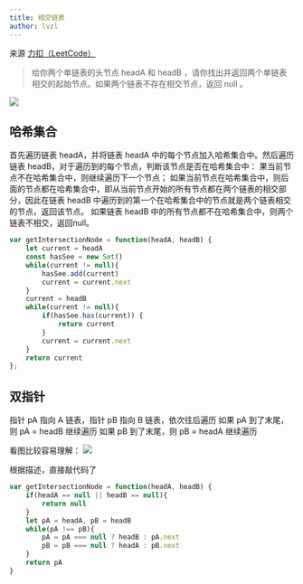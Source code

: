 ```yaml
---
title: 相交链表
author: lvzl
---
```


来源 [力扣（LeetCode）](https://leetcode-cn.com/problems/intersection-of-two-linked-lists/)

> 给你两个单链表的头节点 headA 和 headB ，请你找出并返回两个单链表相交的起始节点。如果两个链表不存在相交节点，返回 null 。

<img src="https://assets.leetcode.com/uploads/2018/12/13/160_example_1.png"/>

## 哈希集合

首先遍历链表 headA，并将链表 headA 中的每个节点加入哈希集合中。然后遍历链表 headB，对于遍历到的每个节点，判断该节点是否在哈希集合中：
果当前节点不在哈希集合中，则继续遍历下一个节点；
如果当前节点在哈希集合中，则后面的节点都在哈希集合中，即从当前节点开始的所有节点都在两个链表的相交部分，因此在链表 headB 中遍历到的第一个在哈希集合中的节点就是两个链表相交的节点，返回该节点。
如果链表 headB 中的所有节点都不在哈希集合中，则两个链表不相交，返回null。

```js
var getIntersectionNode = function(headA, headB) {
    let current = headA
    const hasSee = new Set()
    while(current != null){
        hasSee.add(current)
        current = current.next
    }
    current = headB
    while(current != null){
        if(hasSee.has(current)) {
            return current
        }
        current = current.next
    }
    return current
};
```

## 双指针

指针 pA 指向 A 链表，指针 pB 指向 B 链表，依次往后遍历
如果 pA 到了末尾，则 pA = headB 继续遍历
如果 pB 到了末尾，则 pB = headA 继续遍历

看图比较容易理解：
<img src="https://pic.leetcode-cn.com/e86e947c8b87ac723b9c858cd3834f9a93bcc6c5e884e41117ab803d205ef662-%E7%9B%B8%E4%BA%A4%E9%93%BE%E8%A1%A8.png"/>

根据描述，直接敲代码了

```js
var getIntersectionNode = function(headA, headB) {
    if(headA == null || headB == null){
        return null
    }
    let pA = headA, pB = headB
    while(pA !== pB){
        pA = pA === null ? headB : pA.next
        pB = pB === null ? headA : pB.next
    }
    return pA
}
```


